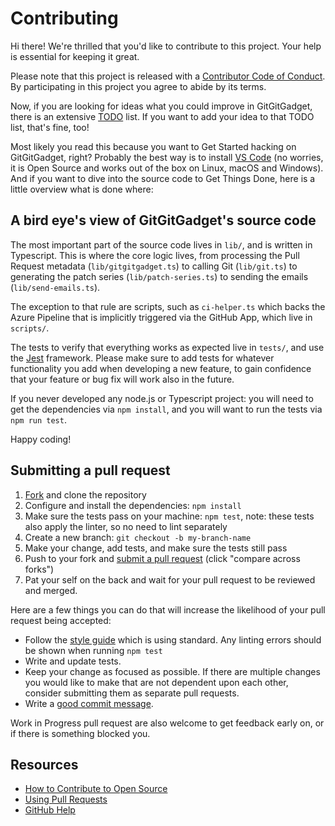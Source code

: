 # Contributing

[fork]: https://github.com/gitgitgadget/gitgitgadget/fork
[pr]: ../../compare
[style]: https://typescript-eslint.io/
[code-of-conduct]: CODE_OF_CONDUCT.md
[TODO]: TODO.md

Hi there! We're thrilled that you'd like to contribute to this project. Your help is essential for keeping it great.

Please note that this project is released with a [Contributor Code of Conduct][code-of-conduct]. By participating in this project you agree to abide by its terms.

Now, if you are looking for ideas what you could improve in GitGitGadget, there is an extensive [TODO][TODO] list. If you want to add your idea to that TODO list, that's fine, too!

Most likely you read this because you want to Get Started hacking on GitGitGadget, right? Probably the best way is to install [VS Code](https://code.visualstudio.com/) (no worries, it is Open Source and works out of the box on Linux, macOS and Windows).
And if you want to dive into the source code to Get Things Done, here is a little overview what is done where:

## A bird eye's view of GitGitGadget's source code

The most important part of the source code lives in `lib/`, and is written in Typescript. This is where the core logic lives, from processing the Pull Request metadata (`lib/gitgitgadget.ts`) to calling Git (`lib/git.ts`) to generating the patch series (`lib/patch-series.ts`) to sending the emails (`lib/send-emails.ts`).

The exception to that rule are scripts, such as `ci-helper.ts` which backs the Azure Pipeline that is implicitly triggered via the GitHub App, which live in `scripts/`.

The tests to verify that everything works as expected live in `tests/`, and use the [Jest](https://facebook.github.io/jest/) framework. Please make sure to add tests for whatever functionality you add when developing a new feature, to gain confidence that your feature or bug fix will work also in the future.

If you never developed any node.js or Typescript project: you will need to get the dependencies via `npm install`, and you will want to run the tests via `npm run test`.

Happy coding!

## Submitting a pull request

1. [Fork][fork] and clone the repository
1. Configure and install the dependencies: `npm install`
1. Make sure the tests pass on your machine: `npm test`, note: these tests also apply the linter, so no need to lint separately
1. Create a new branch: `git checkout -b my-branch-name`
1. Make your change, add tests, and make sure the tests still pass
1. Push to your fork and [submit a pull request][pr] (click "compare across forks")
1. Pat your self on the back and wait for your pull request to be reviewed and merged.

Here are a few things you can do that will increase the likelihood of your pull request being accepted:

- Follow the [style guide][style] which is using standard. Any linting errors should be shown when running `npm test`
- Write and update tests.
- Keep your change as focused as possible. If there are multiple changes you would like to make that are not dependent upon each other, consider submitting them as separate pull requests.
- Write a [good commit message](http://tbaggery.com/2008/04/19/a-note-about-git-commit-messages.html).

Work in Progress pull request are also welcome to get feedback early on, or if there is something blocked you.

## Resources

- [How to Contribute to Open Source](https://opensource.guide/how-to-contribute/)
- [Using Pull Requests](https://help.github.com/articles/about-pull-requests/)
- [GitHub Help](https://help.github.com)
